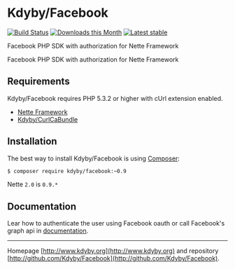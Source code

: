 Kdyby/Facebook
======

[![Build Status](https://travis-ci.org/Kdyby/Facebook.svg?branch=nette-2.0)](https://travis-ci.org/Kdyby/Facebook)
[![Downloads this Month](https://img.shields.io/packagist/dm/kdyby/facebook.svg)](https://packagist.org/packages/kdyby/facebook)
[![Latest stable](https://img.shields.io/packagist/v/kdyby/facebook.svg)](https://packagist.org/packages/kdyby/facebook)

Facebook PHP SDK with authorization for Nette Framework

Facebook PHP SDK with authorization for Nette Framework


Requirements
------------

Kdyby/Facebook requires PHP 5.3.2 or higher with cUrl extension enabled.

- [Nette Framework](https://github.com/nette/nette)
- [Kdyby/CurlCaBundle](https://github.com/Kdyby/CurlCaBundle)


Installation
------------

The best way to install Kdyby/Facebook is using  [Composer](http://getcomposer.org/):

```sh
$ composer require kdyby/facebook:~0.9
```

Nette `2.0` is `0.9.*`


Documentation
------------

Lear how to authenticate the user using Facebook oauth or call Facebook's graph api in [documentation](https://github.com/Kdyby/Facebook/blob/nette-2.0/docs/en/index.md).



-----

Homepage [http://www.kdyby.org](http://www.kdyby.org) and repository [http://github.com/Kdyby/Facebook](http://github.com/Kdyby/Facebook).
